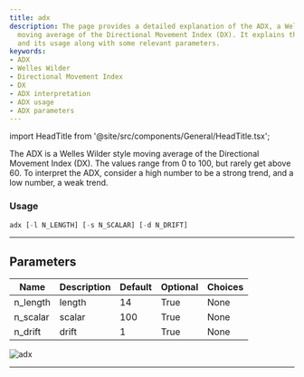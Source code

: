 ```yaml
---
title: adx
description: The page provides a detailed explanation of the ADX, a Welles Wilder
  moving average of the Directional Movement Index (DX). It explains the ADX interpretation
  and its usage along with some relevant parameters.
keywords:
- ADX
- Welles Wilder
- Directional Movement Index
- DX
- ADX interpretation
- ADX usage
- ADX parameters
---
```


import HeadTitle from '@site/src/components/General/HeadTitle.tsx';

<HeadTitle title="adx - Ta - Forex - Reference | OpenBB Terminal Docs" />

The ADX is a Welles Wilder style moving average of the Directional Movement Index (DX). The values range from 0 to 100, but rarely get above 60. To interpret the ADX, consider a high number to be a strong trend, and a low number, a weak trend.

### Usage

```python
adx [-l N_LENGTH] [-s N_SCALAR] [-d N_DRIFT]
```

---

## Parameters

| Name | Description | Default | Optional | Choices |
| ---- | ----------- | ------- | -------- | ------- |
| n_length | length | 14 | True | None |
| n_scalar | scalar | 100 | True | None |
| n_drift | drift | 1 | True | None |

![adx](https://user-images.githubusercontent.com/46355364/154309667-c67f6078-822f-452d-9853-ffffa9172670.png)

---
